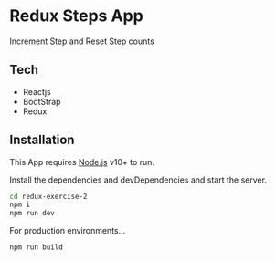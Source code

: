 # Redux Steps App


Increment Step and Reset Step counts


## Tech

- Reactjs
- BootStrap
- Redux

## Installation

This App requires [Node.js](https://nodejs.org/) v10+ to run.

Install the dependencies and devDependencies and start the server.

```sh
cd redux-exercise-2
npm i
npm run dev
```

For production environments...

```sh
npm run build
```